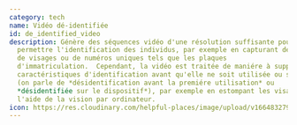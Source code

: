 ```yaml
---
category: tech
name: Vidéo dé-identifiée
id: de_identified_video
description: Génère des séquences vidéo d'une résolution suffisante pour
  permettre l'identification des individus, par exemple en capturant des images
  de visages ou de numéros uniques tels que les plaques
  d'immatriculation.  Cependant, la vidéo est traitée de maniére à supprimer les
  caractéristiques d'identification avant qu'elle ne soit utilisée ou stockée
  (on parle de *désidentification avant la premiére utilisation* ou
  *désidentifiée sur le dispositif*), par exemple en estompant les visages à
  l'aide de la vision par ordinateur.
icon: https://res.cloudinary.com/helpful-places/image/upload/v1664832799/dtpr-icons/tech/blue/video_rd4ydo.svg
---
```

